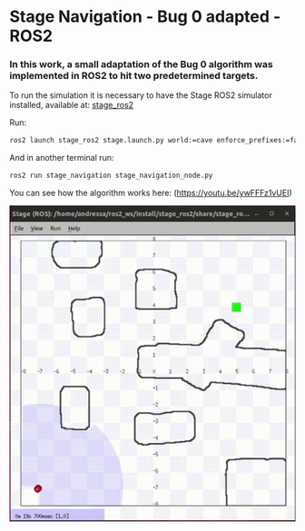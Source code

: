 # Stage Navigation - Bug 0  adapted - ROS2

### In this work, a small adaptation of the Bug 0 algorithm was implemented in ROS2 to hit two predetermined targets. 

To run the simulation it is necessary to have the Stage ROS2 simulator installed, available at: [stage_ros2](https://github.com/tuw-robotics/stage_ros2)

Run:

```bash
ros2 launch stage_ros2 stage.launch.py world:=cave enforce_prefixes:=false one_tf_tree:=true
```

And in another terminal run:

```bash
ros2 run stage_navigation stage_navigation_node.py
```

You can see how the algorithm works here: (https://youtu.be/ywFFFz1vUEI)


![](https://github.com/Andressa-Silva/stage_navigation/blob/main/stage.gif)